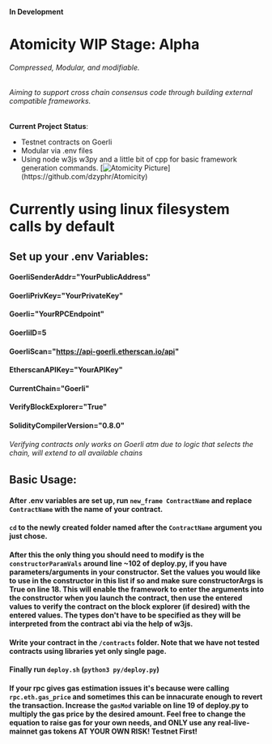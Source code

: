 **In Development**
# Atomicity WIP Stage: Alpha
###### Compressed, Modular, and modifiable. 
###### Aiming to support cross chain consensus code through building external compatible frameworks.
**Current Project Status**:
  * Testnet contracts on Goerli
  * Modular via .env files
  * Using node w3js w3py and a little bit of cpp for basic framework generation commands.
[![Atomicity Picture](https://www.thoughtco.com/thmb/D_uEiv8l3SYKvWtKkAkN_O5zB7U=/3825x2574/filters:fill(auto,1)/GettyImages-141483984-56a133b65f9b58b7d0bcfdb1.jpg)](https://github.com/dzyphr/Atomicity)

# Currently using linux filesystem calls by default

## Set up your .env Variables:

#### GoerliSenderAddr="YourPublicAddress"
#### GoerliPrivKey="YourPrivateKey"
#### Goerli="YourRPCEndpoint" 
#### GoerliID=5
#### GoerliScan="https://api-goerli.etherscan.io/api"

#### EtherscanAPIKey="YourAPIKey"

#### CurrentChain="Goerli"
#### VerifyBlockExplorer="True"
#### SolidityCompilerVersion="0.8.0"

###### Verifying contracts only works on Goerli atm due to logic that selects the chain, will extend to all available chains

## Basic Usage:

#### After .env variables are set up, run `new_frame ContractName` and replace `ContractName` with the name of your contract.

#### `cd` to the newly created folder named after the `ContractName` argument you just chose.

#### After this the only thing you should need to modify is the `constructorParamVals` around line ~102 of deploy.py, if you have parameters/arguments in your constructor. Set the values you would like to use in the constructor in this list if so and make sure constructorArgs is True on line 18. This will enable the framework to enter the arguments into the constructor when you launch the contract, then use the entered values to verify the contract on the block explorer (if desired) with the entered values. The types don't have to be specified as they will be interpreted from the contract abi via the help of w3js. 

#### Write your contract in the `/contracts` folder. Note that we have not tested contracts using libraries yet only single page.

#### Finally run `deploy.sh` (`python3 py/deploy.py`) 

#### If your rpc gives gas estimation issues it's because were calling `rpc.eth.gas_price` and sometimes this can be innacurate enough to revert the transaction. Increase the `gasMod` variable on line 19 of deploy.py to multiply the gas price by the desired amount. Feel free to change the equation to raise gas for your own needs, and ONLY use any real-live-mainnet gas tokens AT YOUR OWN RISK! Testnet First!
